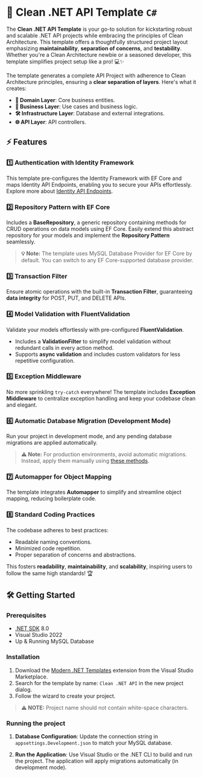 # 🚀 Clean .NET API Template `C#`

The **Clean .NET API Template** is your go-to solution for kickstarting robust and scalable .NET API projects while embracing the principles of Clean Architecture. This template offers a thoughtfully structured project layout emphasizing **maintainability**, **separation of concerns**, and **testability**. Whether you're a Clean Architecture newbie or a seasoned developer, this template simplifies project setup like a pro! 💻✨

The template generates a complete API Project with adherence to Clean Architecture principles, ensuring a **clear separation of layers**. Here's what it creates:  
- **🌟 Domain Layer**: Core business entities.  
- **🧠 Business Layer**: Use cases and business logic.  
- **🛠️ Infrastructure Layer**: Database and external integrations.  
- **🌐 API Layer**: API controllers.

## ⚡ Features

### 1️⃣ Authentication with Identity Framework
This template pre-configures the Identity Framework with EF Core and maps Identity API Endpoints, enabling you to secure your APIs effortlessly. Explore more about [Identity API Endpoints](https://learn.microsoft.com/en-us/aspnet/core/security/authentication/identity-api-authorization?view=aspnetcore-8.0#the-mapidentityapituser-endpoints).

### 2️⃣ Repository Pattern with EF Core 
Includes a **BaseRepository**, a generic repository containing methods for CRUD operations on data models using EF Core. Easily extend this abstract repository for your models and implement the **Repository Pattern** seamlessly.  

> **💡 Note:** The template uses MySQL Database Provider for EF Core by default. You can switch to any EF Core-supported database provider.

### 3️⃣ Transaction Filter
Ensure atomic operations with the built-in **Transaction Filter**, guaranteeing **data integrity** for POST, PUT, and DELETE APIs.

### 4️⃣ Model Validation with FluentValidation
Validate your models effortlessly with pre-configured **FluentValidation**.  
- Includes a **ValidationFilter** to simplify model validation without redundant calls in every action method.  
- Supports **async validation** and includes custom validators for less repetitive configuration.

### 5️⃣ Exception Middleware
No more sprinkling `try-catch` everywhere! The template includes **Exception Middleware** to centralize exception handling and keep your codebase clean and elegant.

### 6️⃣ Automatic Database Migration (Development Mode)
Run your project in development mode, and any pending database migrations are applied automatically.  

> **⚠️ Note:** For production environments, avoid automatic migrations. Instead, apply them manually using [these methods](https://learn.microsoft.com/en-us/ef/core/managing-schemas/migrations/applying?tabs=dotnet-core-cli).

### 7️⃣ Automapper for Object Mapping
The template integrates **Automapper** to simplify and streamline object mapping, reducing boilerplate code.  

### 8️⃣ Standard Coding Practices
The codebase adheres to best practices:  
- Readable naming conventions.  
- Minimized code repetition.  
- Proper separation of concerns and abstractions.  

This fosters **readability**, **maintainability**, and **scalability**, inspiring users to follow the same high standards! 🏆 

## 🛠️ Getting Started

### Prerequisites
- [.NET SDK](https://dotnet.microsoft.com/download) 8.0
- Visual Studio 2022
- Up & Running MySQL Database

### Installation
1. Download the [Modern .NET Templates](https://marketplace.visualstudio.com/items?itemName=hem-bhagat.ModernNETTemplates) extension from the Visual Studio Marketplace.
2. Search for the template by name: `Clean .NET API` in the new project dialog.
3. Follow the wizard to create your project.

> **⚠️ NOTE:** Project name should not contain white-space characters.

### Running the project

1. **Database Configuration**:
Update the connection string in `appsettings.Development.json` to match your MySQL database.

2. **Run the Application**:
Use Visual Studio or the .NET CLI to build and run the project. The application will apply migrations automatically (in development mode).
